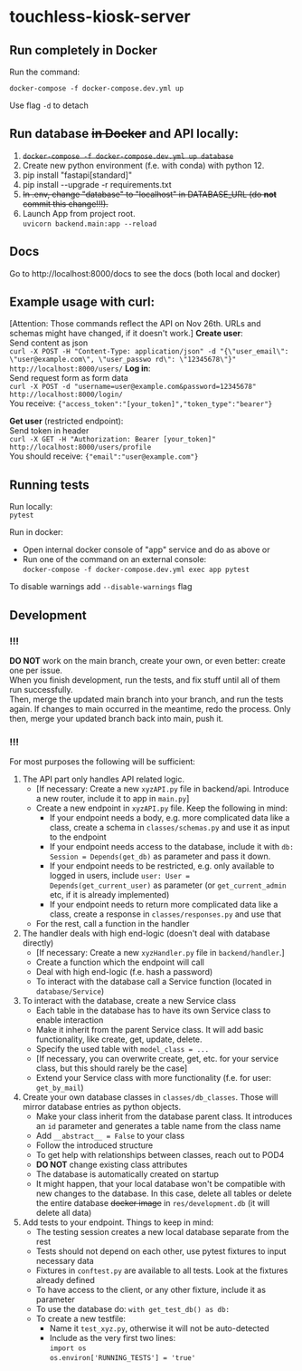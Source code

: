 # touchless-kiosk-server

## Run completely in Docker

Run the command:

`docker-compose -f docker-compose.dev.yml up`   

Use flag `-d` to detach

## Run database ~~in Docker~~ and API locally:

1. ~~`docker-compose -f docker-compose.dev.yml up database`~~
2. Create new python environment (f.e. with conda) with python 12.
3. pip install "fastapi[standard]"
4. pip install --upgrade -r requirements.txt
5. ~~In .env, change "database" to "localhost" in DATABASE_URL (do **not** commit this change!!!).~~
6. Launch App from project root.   
   `uvicorn backend.main:app --reload`

## Docs

Go to http://localhost:8000/docs to see the docs (both local and docker)

## Example usage with curl:
[Attention: Those commands reflect the API on Nov 26th. URLs and schemas might have changed, if it doesn't work.]
**Create user**:   
Send content as json   
`curl -X POST -H "Content-Type: application/json" -d "{\"user_email\": \"user@example.com\", \"user_passwo
rd\": \"12345678\"}" http://localhost:8000/users/`
**Log in**:   
Send request form as form data    
`curl -X POST -d "username=user@example.com&password=12345678" http://localhost:8000/login/`   
You receive: `{"access_token":"[your_token]","token_type":"bearer"}`

**Get user** (restricted endpoint):    
Send token in header   
`curl -X GET -H "Authorization: Bearer [your_token]" http://localhost:8000/users/profile`    
You should receive: `{"email":"user@example.com"}`

## Running tests

Run locally:   
`pytest`

Run in docker:
- Open internal docker console of "app" service and do as above or
- Run one of the command on an external console:   
  `docker-compose -f docker-compose.dev.yml exec app pytest`

To disable warnings add `--disable-warnings` flag

## Development

### !!!
**DO NOT** work on the main branch, create your own, or even better: create one per issue.   
When you finish development, run the tests, and fix stuff until all of them run successfully.   
Then, merge the updated main branch into your branch, and run the tests again. If changes to main occurred in the meantime, redo the process.
Only then, merge your updated branch back into main, push it.
### !!!

For most purposes the following will be sufficient:

1. The API part only handles API related logic.
   - [If necessary: Create a new `xyzAPI.py` file in backend/api. Introduce a new router, include it to app in `main.py`]
   - Create a new endpoint in `xyzAPI.py` file. Keep the following in mind:
     - If your endpoint needs a body, e.g. more complicated data like a class, create a schema in `classes/schemas.py` and use it as input to the endpoint
     - If your endpoint needs access to the database, include it with `db: Session = Depends(get_db)` as parameter and pass it down.
     - If your endpoint needs to be restricted, e.g. only available to logged in users, include `user: User = Depends(get_current_user)` as parameter (or `get_current_admin` etc, if it is already implemented)
     - If your endpoint needs to return more complicated data like a class, create a response in `classes/responses.py` and use that
   - For the rest, call a function in the handler
2. The handler deals with high end-logic (doesn't deal with database directly)
   - [If necessary: Create a new `xyzHandler.py` file in `backend/handler`.]
   - Create a function which the endpoint will call
   - Deal with high end-logic (f.e. hash a password)
   - To interact with the database call a Service function (located in `database/Service`)
3. To interact with the database, create a new Service class
   - Each table in the database has to have its own Service class to enable interaction
   - Make it inherit from the parent Service class. It will add basic functionality, like create, get, update, delete.
   - Specify the used table with `model_class = ...`
   - [If necessary, you can overwrite create, get, etc. for your service class, but this should rarely be the case]
   - Extend your Service class with more functionality (f.e. for user: `get_by_mail`)
4. Create your own database classes in `classes/db_classes`. Those will mirror database entries as python objects.
   - Make your class inherit from the database parent class. It introduces an `id` parameter and generates a table name from the class name
   - Add `__abstract__ = False` to your class
   - Follow the introduced structure
   - To get help with relationships between classes, reach out to POD4
   - **DO NOT** change existing class attributes
   - The database is automatically created on startup
   - It might happen, that your local database won't be compatible with new changes to the database. In this case, delete all tables or delete the entire database ~~docker image~~ in `res/development.db` (it will delete all data)
5. Add tests to your endpoint. Things to keep in mind:
   - The testing session creates a new local database separate from the rest
   - Tests should not depend on each other, use pytest fixtures to input necessary data
   - Fixtures in `conftest.py` are available to all tests. Look at the fixtures already defined
   - To have access to the client, or any other fixture, include it as parameter
   - To use the database do: `with get_test_db() as db:`
   - To create a new testfile:
     - Name it `test_xyz.py`, otherwise it will not be auto-detected
     - Include as the very first two lines:   
       `import os`    
       `os.environ['RUNNING_TESTS'] = 'true'`



